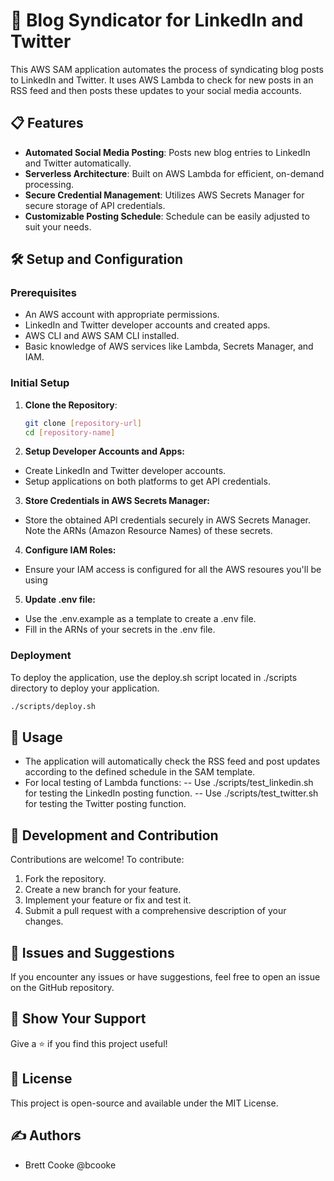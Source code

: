 # 🚀 Blog Syndicator for LinkedIn and Twitter

This AWS SAM application automates the process of syndicating blog posts to LinkedIn and Twitter. It uses AWS Lambda to check for new posts in an RSS feed and then posts these updates to your social media accounts.

## 📋 Features

- **Automated Social Media Posting**: Posts new blog entries to LinkedIn and Twitter automatically.
- **Serverless Architecture**: Built on AWS Lambda for efficient, on-demand processing.
- **Secure Credential Management**: Utilizes AWS Secrets Manager for secure storage of API credentials.
- **Customizable Posting Schedule**: Schedule can be easily adjusted to suit your needs.

## 🛠️ Setup and Configuration

### Prerequisites

- An AWS account with appropriate permissions.
- LinkedIn and Twitter developer accounts and created apps.
- AWS CLI and AWS SAM CLI installed.
- Basic knowledge of AWS services like Lambda, Secrets Manager, and IAM.

### Initial Setup

1. **Clone the Repository**:
   ```bash
   git clone [repository-url]
   cd [repository-name]
   ```

2. **Setup Developer Accounts and Apps:**
- Create LinkedIn and Twitter developer accounts.
- Setup applications on both platforms to get API credentials.

3. **Store Credentials in AWS Secrets Manager:**
- Store the obtained API credentials securely in AWS Secrets Manager.
Note the ARNs (Amazon Resource Names) of these secrets.

4. **Configure IAM Roles:**
- Ensure your IAM access is configured for all the AWS resoures you'll be using

5. **Update .env file:**
- Use the .env.example as a template to create a .env file.
- Fill in the ARNs of your secrets in the .env file.


### Deployment

To deploy the application, use the deploy.sh script located in ./scripts directory to deploy your application.
```bash
./scripts/deploy.sh
```

## 📝 Usage
- The application will automatically check the RSS feed and post updates according to the defined schedule in the SAM template.
- For local testing of Lambda functions:
-- Use ./scripts/test_linkedin.sh for testing the LinkedIn posting function.
-- Use ./scripts/test_twitter.sh for testing the Twitter posting function.

## 🔧 Development and Contribution
Contributions are welcome! To contribute:

1. Fork the repository.
2. Create a new branch for your feature.
3. Implement your feature or fix and test it.
4. Submit a pull request with a comprehensive description of your changes.

## 🤝 Issues and Suggestions
If you encounter any issues or have suggestions, feel free to open an issue on the GitHub repository.

## 🌟 Show Your Support
Give a ⭐️ if you find this project useful!

## 📄 License
This project is open-source and available under the MIT License.

## ✍️ Authors
- Brett Cooke @bcooke